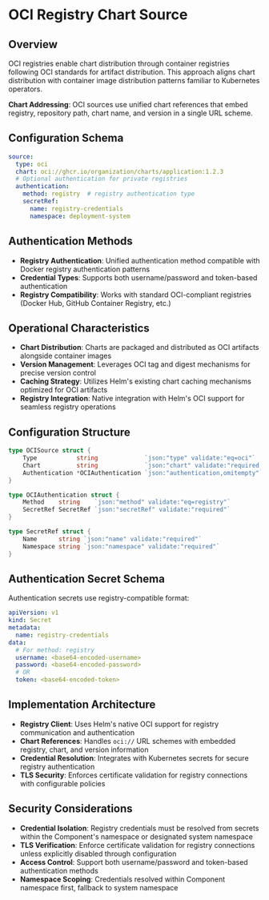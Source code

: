 # OCI Registry Chart Source

## Overview

OCI registries enable chart distribution through container registries following OCI standards for artifact distribution. This approach aligns chart distribution with container image distribution patterns familiar to Kubernetes operators.

**Chart Addressing**: OCI sources use unified chart references that embed registry, repository path, chart name, and version in a single URL scheme.

## Configuration Schema

```yaml
source:
  type: oci
  chart: oci://ghcr.io/organization/charts/application:1.2.3
  # Optional authentication for private registries
  authentication:
    method: registry  # registry authentication type
    secretRef:
      name: registry-credentials
      namespace: deployment-system
```

## Authentication Methods

- **Registry Authentication**: Unified authentication method compatible with Docker registry authentication patterns
- **Credential Types**: Supports both username/password and token-based authentication
- **Registry Compatibility**: Works with standard OCI-compliant registries (Docker Hub, GitHub Container Registry, etc.)

## Operational Characteristics

- **Chart Distribution**: Charts are packaged and distributed as OCI artifacts alongside container images
- **Version Management**: Leverages OCI tag and digest mechanisms for precise version control
- **Caching Strategy**: Utilizes Helm's existing chart caching mechanisms optimized for OCI artifacts
- **Registry Integration**: Native integration with Helm's OCI support for seamless registry operations

## Configuration Structure

```go
type OCISource struct {
    Type           string             `json:"type" validate:"eq=oci"`
    Chart          string             `json:"chart" validate:"required,oci_reference"`
    Authentication *OCIAuthentication `json:"authentication,omitempty"`
}

type OCIAuthentication struct {
    Method    string    `json:"method" validate:"eq=registry"`
    SecretRef SecretRef `json:"secretRef" validate:"required"`
}

type SecretRef struct {
    Name      string `json:"name" validate:"required"`
    Namespace string `json:"namespace" validate:"required"`
}
```

## Authentication Secret Schema

Authentication secrets use registry-compatible format:

```yaml
apiVersion: v1
kind: Secret
metadata:
  name: registry-credentials
data:
  # For method: registry
  username: <base64-encoded-username>
  password: <base64-encoded-password>
  # OR
  token: <base64-encoded-token>
```

## Implementation Architecture

- **Registry Client**: Uses Helm's native OCI support for registry communication and authentication
- **Chart References**: Handles `oci://` URL schemes with embedded registry, chart, and version information
- **Credential Resolution**: Integrates with Kubernetes secrets for secure registry authentication
- **TLS Security**: Enforces certificate validation for registry connections with configurable policies

## Security Considerations

- **Credential Isolation**: Registry credentials must be resolved from secrets within the Component's namespace or designated system namespace
- **TLS Verification**: Enforce certificate validation for registry connections unless explicitly disabled through configuration
- **Access Control**: Support both username/password and token-based authentication methods
- **Namespace Scoping**: Credentials resolved within Component namespace first, fallback to system namespace
